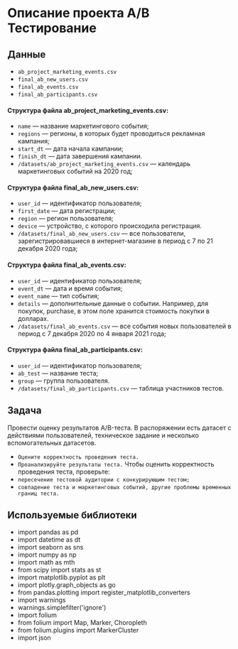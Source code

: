 # Описание проекта A/B Тестирование

## Данные
- `ab_project_marketing_events.csv`
- `final_ab_new_users.csv`
- `final_ab_events.csv`
- `final_ab_participants.csv`


#### Структура файла  ab_project_marketing_events.csv:  
- `name` — название маркетингового события;
- `regions` — регионы, в которых будет проводиться рекламная кампания;
- `start_dt` — дата начала кампании;
- `finish_dt` — дата завершения кампании.
- `/datasets/ab_project_marketing_events.csv` — календарь маркетинговых событий на 2020 год;

#### Структура файла final_ab_new_users.csv:
- `user_id` — идентификатор пользователя;
- `first_date` — дата регистрации;
- `region` — регион пользователя;
- `device` — устройство, с которого происходила регистрация.
- `/datasets/final_ab_new_users.csv` — все пользователи, зарегистрировавшиеся в интернет-магазине в период с 7 по 21 декабря 2020 года;

#### Структура файла final_ab_events.csv:
- `user_id` — идентификатор пользователя;
- `event_dt` — дата и время события;
- `event_name` — тип события;
- `details` — дополнительные данные о событии. Например, для покупок, purchase, в этом поле хранится стоимость покупки в долларах.
- `/datasets/final_ab_events.csv` — все события новых пользователей в период с 7 декабря 2020 по 4 января 2021 года;

#### Структура файла final_ab_participants.csv:
- `user_id` — идентификатор пользователя;
- `ab_test` — название теста;
- `group` — группа пользователя.
- `/datasets/final_ab_participants.csv` — таблица участников тестов.
## Задача
Провести оценку результатов A/B-теста. 
В распоряжении есть датасет с действиями пользователей, техническое задание и несколько вспомогательных датасетов.
- `Оцените корректность проведения теста.`
- `Проанализируйте результаты теста.`
Чтобы оценить корректность проведения теста, проверьте:
- `пересечение тестовой аудитории с конкурирующим тестом;`
- `совпадение теста и маркетинговых событий, другие проблемы временных границ теста.`
## Используемые библиотеки
- import pandas as pd
- import datetime as dt
- import seaborn as sns
- import numpy as np
- import math as mth
- from scipy import stats as st
- import matplotlib.pyplot as plt
- import plotly.graph_objects as go
- from pandas.plotting import register_matplotlib_converters
- import warnings
- warnings.simplefilter('ignore')
- import folium
- from folium import Map, Marker, Choropleth
- from folium.plugins import MarkerCluster
- import json
